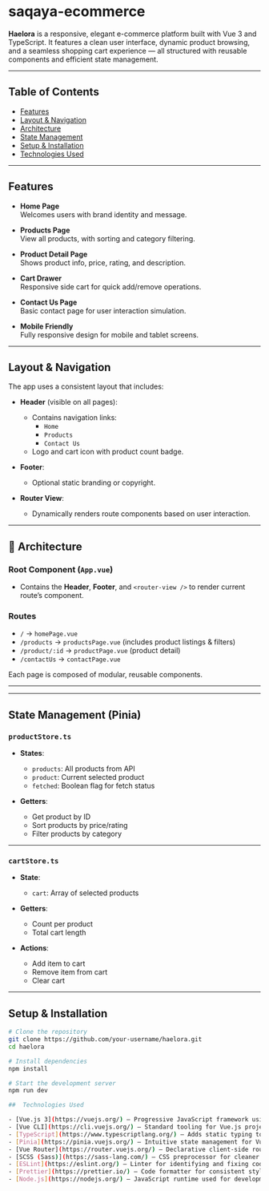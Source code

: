# saqaya-ecommerce

**Haelora** is a responsive, elegant e-commerce platform built with Vue 3 and TypeScript. It features a clean user interface, dynamic product browsing, and a seamless shopping cart experience — all structured with reusable components and efficient state management.

---

## Table of Contents

- [Features](#features)
- [Layout & Navigation](#layout--navigation)
- [Architecture](#architecture)
- [State Management](#state-management)
- [Setup & Installation](#setup--installation)
- [Technologies Used](#technologies-used)

---

## Features

-  **Home Page**  
  Welcomes users with brand identity and message.

-  **Products Page**  
  View all products, with sorting and category filtering.

-  **Product Detail Page**  
  Shows product info, price, rating, and description.

-  **Cart Drawer**  
  Responsive side cart for quick add/remove operations.

-  **Contact Us Page**  
  Basic contact page for user interaction simulation.

-  **Mobile Friendly**  
  Fully responsive design for mobile and tablet screens.

---

##  Layout & Navigation

The app uses a consistent layout that includes:

- **Header** (visible on all pages):  
  - Contains navigation links:
    - `Home`
    - `Products`
    - `Contact Us`
  - Logo and cart icon with product count badge.

- **Footer**:  
  - Optional static branding or copyright.

- **Router View**:  
  - Dynamically renders route components based on user interaction.


---

## 🧩 Architecture

### Root Component (`App.vue`)

- Contains the **Header**, **Footer**, and `<router-view />` to render current route’s component.

### Routes

- `/` → `homePage.vue`
- `/products` → `productsPage.vue` (includes product listings & filters)
- `/product/:id` → `productPage.vue` (product detail)
- `/contactUs` → `contactPage.vue`

Each page is composed of modular, reusable components.

---


---

##  State Management (Pinia)

### `productStore.ts`

- **States**:
  - `products`: All products from API
  - `product`: Current selected product
  - `fetched`: Boolean flag for fetch status

- **Getters**:
  - Get product by ID
  - Sort products by price/rating
  - Filter products by category

---

### `cartStore.ts`

- **State**:
  - `cart`: Array of selected products

- **Getters**:
  - Count per product
  - Total cart length

- **Actions**:
  - Add item to cart
  - Remove item from cart
  - Clear cart

---

##  Setup & Installation

```bash
# Clone the repository
git clone https://github.com/your-username/haelora.git
cd haelora

# Install dependencies
npm install

# Start the development server
npm run dev

##  Technologies Used

- [Vue.js 3](https://vuejs.org/) — Progressive JavaScript framework using the Composition API
- [Vue CLI](https://cli.vuejs.org/) — Standard tooling for Vue.js projects (used for scaffolding and configuration)
- [TypeScript](https://www.typescriptlang.org/) — Adds static typing to JavaScript for more robust development
- [Pinia](https://pinia.vuejs.org/) — Intuitive state management for Vue 3
- [Vue Router](https://router.vuejs.org/) — Declarative client-side routing
- [SCSS (Sass)](https://sass-lang.com/) — CSS preprocessor for cleaner and more maintainable styles
- [ESLint](https://eslint.org/) — Linter for identifying and fixing code issues
- [Prettier](https://prettier.io/) — Code formatter for consistent style
- [Node.js](https://nodejs.org/) — JavaScript runtime used for development
